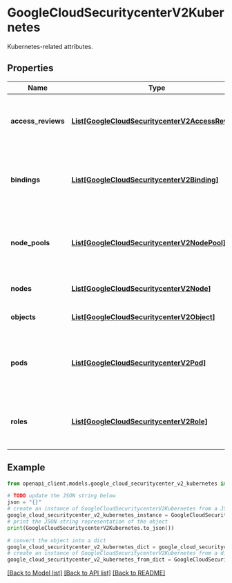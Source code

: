# GoogleCloudSecuritycenterV2Kubernetes

Kubernetes-related attributes.

## Properties

Name | Type | Description | Notes
------------ | ------------- | ------------- | -------------
**access_reviews** | [**List[GoogleCloudSecuritycenterV2AccessReview]**](GoogleCloudSecuritycenterV2AccessReview.md) | Provides information on any Kubernetes access reviews (privilege checks) relevant to the finding. | [optional] 
**bindings** | [**List[GoogleCloudSecuritycenterV2Binding]**](GoogleCloudSecuritycenterV2Binding.md) | Provides Kubernetes role binding information for findings that involve [RoleBindings or ClusterRoleBindings](https://cloud.google.com/kubernetes-engine/docs/how-to/role-based-access-control). | [optional] 
**node_pools** | [**List[GoogleCloudSecuritycenterV2NodePool]**](GoogleCloudSecuritycenterV2NodePool.md) | GKE [node pools](https://cloud.google.com/kubernetes-engine/docs/concepts/node-pools) associated with the finding. This field contains node pool information for each node, when it is available. | [optional] 
**nodes** | [**List[GoogleCloudSecuritycenterV2Node]**](GoogleCloudSecuritycenterV2Node.md) | Provides Kubernetes [node](https://cloud.google.com/kubernetes-engine/docs/concepts/cluster-architecture#nodes) information. | [optional] 
**objects** | [**List[GoogleCloudSecuritycenterV2Object]**](GoogleCloudSecuritycenterV2Object.md) | Kubernetes objects related to the finding. | [optional] 
**pods** | [**List[GoogleCloudSecuritycenterV2Pod]**](GoogleCloudSecuritycenterV2Pod.md) | Kubernetes [Pods](https://cloud.google.com/kubernetes-engine/docs/concepts/pod) associated with the finding. This field contains Pod records for each container that is owned by a Pod. | [optional] 
**roles** | [**List[GoogleCloudSecuritycenterV2Role]**](GoogleCloudSecuritycenterV2Role.md) | Provides Kubernetes role information for findings that involve [Roles or ClusterRoles](https://cloud.google.com/kubernetes-engine/docs/how-to/role-based-access-control). | [optional] 

## Example

```python
from openapi_client.models.google_cloud_securitycenter_v2_kubernetes import GoogleCloudSecuritycenterV2Kubernetes

# TODO update the JSON string below
json = "{}"
# create an instance of GoogleCloudSecuritycenterV2Kubernetes from a JSON string
google_cloud_securitycenter_v2_kubernetes_instance = GoogleCloudSecuritycenterV2Kubernetes.from_json(json)
# print the JSON string representation of the object
print(GoogleCloudSecuritycenterV2Kubernetes.to_json())

# convert the object into a dict
google_cloud_securitycenter_v2_kubernetes_dict = google_cloud_securitycenter_v2_kubernetes_instance.to_dict()
# create an instance of GoogleCloudSecuritycenterV2Kubernetes from a dict
google_cloud_securitycenter_v2_kubernetes_from_dict = GoogleCloudSecuritycenterV2Kubernetes.from_dict(google_cloud_securitycenter_v2_kubernetes_dict)
```
[[Back to Model list]](../README.md#documentation-for-models) [[Back to API list]](../README.md#documentation-for-api-endpoints) [[Back to README]](../README.md)


